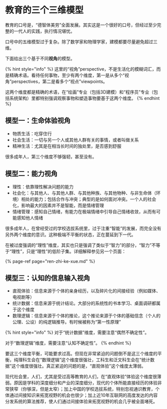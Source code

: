 # 教育的三个三维模型

教育的口号是，“德智体美劳”全面发展。其实这是一个很好的口号，但经过至少完整的一代人的实践，执行情况堪忧。

口号中的五维模型过于复杂。除了数学家和物理学家，建模都要尽量避免超过三维。

下面给出三个基于不同**视角**的模型。

{% hint style="info" %}
这里的“视角”perspective，不是生活化的模糊词汇，而是精确术语。看待任何事物，至少有两个维度，第一是从多个“视角”perspectives，第二是看多个“视点”viewpoints。

这两个维度都是精确的术语，在“绘画”专业（包括3D建模）和“程序员”专业（包括系统架构）里都特别强调观察事物和塑造事物要基于这两个维度。
{% endhint %}

## 模型一：生命体验视角

* 物质生活：吃穿住行
* 社会生活：一切与另一个人或其他人群有关的事情，或者叫做关系
* 精神生活：尤其是在相当长时间的独处里，是否感到舒服

很多成年人，第三个维度不够强韧，甚至没有。

## 模型二：能力视角

* 理性：依靠理性解决问题的能力
* 社会化：与其他人、与其他人群、与其他种族、与其他物种、与非生命体（环境）相处的能力；包括合作与冲突；典型的是如何面对冲突。一个人的社会化，影响最大的因素并不是智能，而是情绪管理
* 情绪管理：感知自己情绪，有能力在极端情绪中引导自己情绪收敛，从而有可能感知他人情绪

很多成年人，在曾经受过的学校选拔系统里，过于注重“智能”的发展，而完全没有另外两个维度的意识。这种极端不平衡的状态，正在蔓延到下一代。

在被过度强调的“理性”维度，其实也只是强调了类似于“智力”的部分，“智力”不等于“理性”，只是“理性”的低阶子集。详细解释参见另一个页面：

{% page-ref page="ren-zhi-ke-xue.md" %}

## 模型三：认知的信息输入视角

* 直观体验：信息来源于个体的亲身经历，以及碎片化的间接经验（例如媒体、电视剧等）
* 统计数据：信息来源于统计结论。大部分的系统性的书本学习、桌面调研都属于这个维度
* 数理逻辑：信息来源于个体的推论，这个推论来源于个体的基础信念（个人的公理、公设）的纯逻辑推导。有时候被称为“第一性原理”

{% hint style="info" %}
对于“统计数据”维度，需要注意“偶然不确定性”。

对于“数理逻辑”维度，需要注意“认知不确定性”。
{% endhint %}

要这三个维度平衡，可能要求过高。但现在非常紧迫的问题倒不是这三个维度的平衡，纯理科生会在“数理逻辑”这个维度很强壮，工科生和泛文科生会在“统计数据”这个维度很强壮。真正紧迫的问题的是，“直观体验”这个维度太薄弱。

现代社会里，人们，尤其是受过高等教育的人们，在“直观体验”体验这个维度很薄弱。原因是学科的深度细分和产业的深度细分，现代的个体所能直接经历的体验非常狭窄（你够深，但是太窄）；加上中国的学校选拔系统，特别忽视通识教育，个体通过间接知识来拓宽视野的机会也很少；加上近10年互联网的高度发达的内容分发系统的算法推荐，使人们通过间接体验来拓宽视野的机会几乎被全面堵死。



